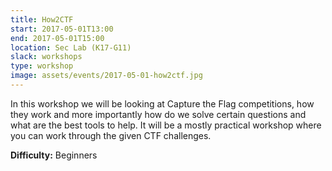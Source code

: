 ```yaml
---
title: How2CTF
start: 2017-05-01T13:00
end: 2017-05-01T15:00
location: Sec Lab (K17-G11)
slack: workshops
type: workshop
image: assets/events/2017-05-01-how2ctf.jpg
---
```


In this workshop we will be looking at Capture the Flag competitions, how they work and more importantly how do we solve certain questions and what are the best tools to help. 
It will be a mostly practical workshop where you can work through the given CTF challenges.

**Difficulty:** Beginners
